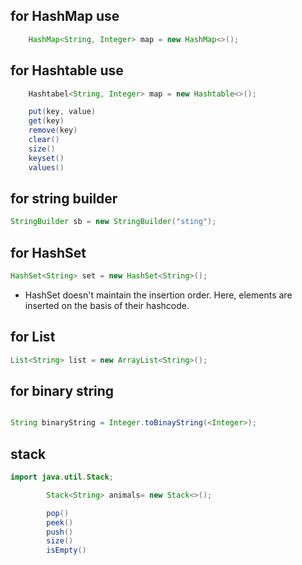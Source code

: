## for HashMap use
``` java
    HashMap<String, Integer> map = new HashMap<>();
```
## for Hashtable use
``` java
    Hashtabel<String, Integer> map = new Hashtable<>();

    put(key, value)
    get(key)
    remove(key)
    clear()
    size()
    keyset()
    values()
```

## for string builder
``` java
StringBuilder sb = new StringBuilder("sting");
```

## for HashSet
```  java
HashSet<String> set = new HashSet<String>();
```

- HashSet doesn't maintain the insertion order. Here, elements are inserted on the basis of their hashcode.

## for List
```java 
List<String> list = new ArrayList<String>();
```

## for binary string 
``` java 

String binaryString = Integer.toBinayString(<Integer>);

```

## stack 
``` java
import java.util.Stack;

        Stack<String> animals= new Stack<>();

        pop()
        peek()
        push()
        size()
        isEmpty()
```


